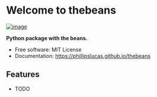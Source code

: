 # Welcome to thebeans


[![image](https://img.shields.io/pypi/v/thebeans.svg)](https://pypi.python.org/pypi/thebeans)


**Python package with the beans.**


-   Free software: MIT License
-   Documentation: <https://phillipslucas.github.io/thebeans>
    

## Features

-   TODO
